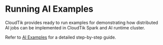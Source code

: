# Running AI Examples

CloudTik provides ready to run examples for demonstrating
how distributed AI jobs can be implemented in CloudTik Spark and AI runtime cluster.

Refer to [AI Examples](https://github.com/cloudtik/cloudtik/tree/main/examples/ai)
for a detailed step-by-step guide.

